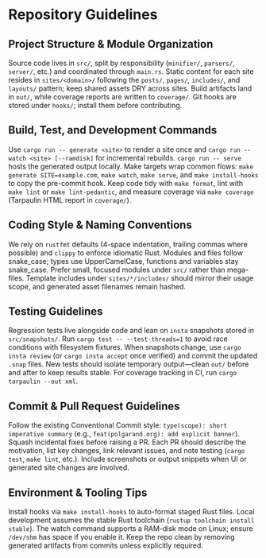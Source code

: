 # Repository Guidelines

## Project Structure & Module Organization
Source code lives in `src/`, split by responsibility (`minifier/`, `parsers/`, `server/`, etc.) and coordinated through `main.rs`. Static content for each site resides in `sites/<domain>/` following the `posts/`, `pages/`, `includes/`, and `layouts/` pattern; keep shared assets DRY across sites. Build artifacts land in `out/`, while coverage reports are written to `coverage/`. Git hooks are stored under `hooks/`; install them before contributing.

## Build, Test, and Development Commands
Use `cargo run -- generate <site>` to render a site once and `cargo run -- watch <site> [--ramdisk]` for incremental rebuilds. `cargo run -- serve` hosts the generated output locally. Make targets wrap common flows: `make generate SITE=example.com`, `make watch`, `make serve`, and `make install-hooks` to copy the pre-commit hook. Keep code tidy with `make format`, lint with `make lint` or `make lint-pedantic`, and measure coverage via `make coverage` (Tarpaulin HTML report in `coverage/`).

## Coding Style & Naming Conventions
We rely on `rustfmt` defaults (4-space indentation, trailing commas where possible) and `clippy` to enforce idiomatic Rust. Modules and files follow snake_case; types use UpperCamelCase, functions and variables stay snake_case. Prefer small, focused modules under `src/` rather than mega-files. Template includes under `sites/*/includes/` should mirror their usage scope, and generated asset filenames remain hashed.

## Testing Guidelines
Regression tests live alongside code and lean on `insta` snapshots stored in `src/snapshots/`. Run `cargo test -- --test-threads=1` to avoid race conditions with filesystem fixtures. When snapshots change, use `cargo insta review` (or `cargo insta accept` once verified) and commit the updated `.snap` files. New tests should isolate temporary output—clean `out/` before and after to keep results stable. For coverage tracking in CI, run `cargo tarpaulin --out xml`.

## Commit & Pull Request Guidelines
Follow the existing Conventional Commit style: `type(scope): short imperative summary` (e.g., `feat(polgarand.org): add explicit banner`). Squash incidental fixes before raising a PR. Each PR should describe the motivation, list key changes, link relevant issues, and note testing (`cargo test`, `make lint`, etc.). Include screenshots or output snippets when UI or generated site changes are involved.

## Environment & Tooling Tips
Install hooks via `make install-hooks` to auto-format staged Rust files. Local development assumes the stable Rust toolchain (`rustup toolchain install stable`). The watch command supports a RAM-disk mode on Linux; ensure `/dev/shm` has space if you enable it. Keep the repo clean by removing generated artifacts from commits unless explicitly required.
